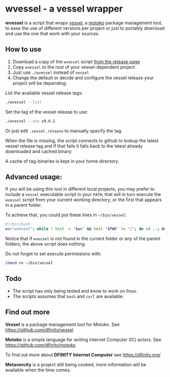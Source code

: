 # wvessel - a vessel wrapper

**wvessel** is a script that wraps [vessel](https://github.com/dfinity/vessel), a [motoko](https://sdk.dfinity.org/docs/language-guide/motoko.html) package management tool, to ease the use of different versions per project or just to portably download and use the one that work with your sources.

## How to use

1. Download a copy of the `wvessel` script [from the release page](https://github.com/metavercity/wvessel/releases)
2. Copy `wvessel` to the root of your vessel-dependent project
3. Just use `./wvessel` instead of `vessel`
4. Change the default or decide and configure the vessel release your project will be depending:

List the available vessel release tags:

```bash
./wvessel --list
```

Set the tag of the vessel release to use:

```bash
./wvessel --use v0.6.2
```

Or just edit `.vessel.release` to manually specify the tag.

When the file is missing, the script connects to github to lookup the latest vessel release tag and if that fails 
it falls back to the latest already downloaded and cached binary.

A cache of tag-binaries is kept in your home directory.

## Advanced usage:

If you will be using this tool in different local projects, you may prefer to include a `vessel` executable script 
in your `PATH`, that will in turn execute the `wvessel` script from your current working directory, or the first that appears
in a parent folder.

To achieve that, you could put these lines in `~/bin/vessel`:

```bash
#!/bin/bash
wv="wvessel"; while ! test -e "$wv" && test "$PWD" != "/"; do cd ..; done; if test -x "$wv"; then ./$wv $*; fi
```
Notice that if `wvessel` is not found in the current folder or any of the parent folders, the above script does nothing.

Do not forget to set execute permissions with:

```bash
chmod +x ~/bin/vessel
```

## Todo

* The script has only being tested and know to work on linux.
* The scripts assumes that `bash` and `curl` are available.

## Find out more

**Vessel** is a package management tool for Motoko. See https://github.com/dfinity/vessel 

**Motoko** is a simple language for writing Internet Computer (IC) actors. See https://github.com/dfinity/motoko

To find out more about **DFINITY Internet Computer** see https://dfinity.org/

**Metavercity** is a project still being cooked, more information will be available when the time comes.

